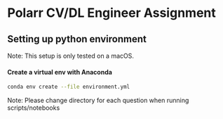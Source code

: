 # Polarr CV/DL Engineer Assignment
## Setting up python environment
Note: This setup is only tested on a macOS.

#### Create a virtual env with Anaconda
```bash
conda env create --file environment.yml
```

Note: Please change directory for each question when running scripts/notebooks
